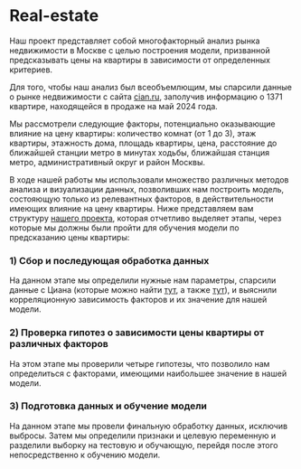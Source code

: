 # Real-estate
Наш проект представляет собой многофакторный анализ рынка недвижимости в Москве с целью построения модели, призванной предсказывать цены на квартиры в зависимости от определенных критериев.  

Для того, чтобы наш анализ был всеобъемлющим, мы спарсили данные о рынке недвижимости с сайта [cian.ru](https://www.cian.ru), заполучив информацию о 1371 квартире, находящейся в продаже на май 2024 года.  

Мы рассмотрели следующие факторы, потенциально оказывающие влияние на цену квартиры: количество комнат (от 1 до 3), этаж квартиры, этажность дома, площадь квартиры, цена, расстояние до ближайшей станции метро в минутах ходьбы, ближайшая станция метро, административный округ и район Москвы.  

В ходе нашей работы мы использовали множество различных методов анализа и визуализации данных, позволивших нам построить модель, состояющую только из релевантных факторов, в действительности имеющих влияние на цену квартиры. Ниже представляем вам структуру [нашего проекта](EDA_и_обучение_модели.ipynb), которая отчетливо выделяет этапы, через которые мы должны были пройти для обучения модели по предсказанию цены квартиры:  
### 1) Сбор и последующая обработка данных  
На данном этапе мы определили нужные нам параметры, спарсили данные с Циана (которые можно найти [тут](dataset_cian_itog.csv), а также  [тут](Парсинг.ipynb)), и выяснили корреляционную зависимость факторов и их значение для нашей модели.
### 2) Проверка гипотез о зависимости цены квартиры от различных факторов
На этом этапе мы проверили четыре гипотезы, что позволило нам определиться с факторами, имеющими наибольшее значение в нашей модели.
### 3) Подготовка данных и обучение модели
На данном этапе мы провели финальную обработку данных, исключив выбросы. Затем мы определили признаки и целевую переменную и разделили выборку на тестовую и обучающую, перейдя после этого непосредственно к обучению модели.
